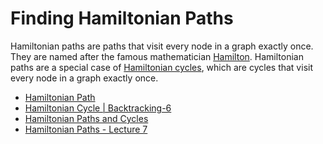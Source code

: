 # Finding Hamiltonian Paths

Hamiltonian paths are paths that visit every node in a graph exactly once. They are named after the famous mathematician [Hamilton](https://en.wikipedia.org/wiki/William_Rowan_Hamilton). Hamiltonian paths are a special case of [Hamiltonian cycles](https://en.wikipedia.org/wiki/Hamiltonian_cycle), which are cycles that visit every node in a graph exactly once.

- [Hamiltonian Path](https://www.hackerearth.com/practice/algorithms/graphs/hamiltonian-path/tutorial/)
- [Hamiltonian Cycle | Backtracking-6](https://www.geeksforgeeks.org/hamiltonian-cycle-backtracking-6/)
- [Hamiltonian Paths and Cycles](https://medium.com/stamatics-iit-kanpur/hamiltonian-paths-and-cycles-4f233bfbc53a)
- [Hamiltonian Paths - Lecture 7](https://people.csail.mit.edu/virgi/6.s078/lecture17.pdf)
